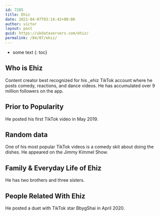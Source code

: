 ```yaml
---
id: 7285
title: Ehiz
date: 2021-04-07T03:14:42+00:00
author: victor
layout: post
guid: https://ukdataservers.com/ehiz/
permalink: /04/07/ehiz/
---
```


* some text
{: toc}


## Who is Ehiz



Content creator best recognized for his _ehiz TikTok account where he posts comedy, reactions, and dance videos. He has accumulated over 9 million followers on the app. 

                
                
                
## Prior to Popularity



He posted his first TikTok video in May 2019. 

                
                
                
## Random data



One of his most popular TikTok videos is a comedy skit about doing the dishes. He appeared on the Jimmy Kimmel Show. 

                
                
                
## Family & Everyday Life of Ehiz



He has two brothers and three sisters. 

                
                
                
## People Related With Ehiz



He posted a duet with TikTok star BbygShai in April 2020. 

                
              
            
          
          
          